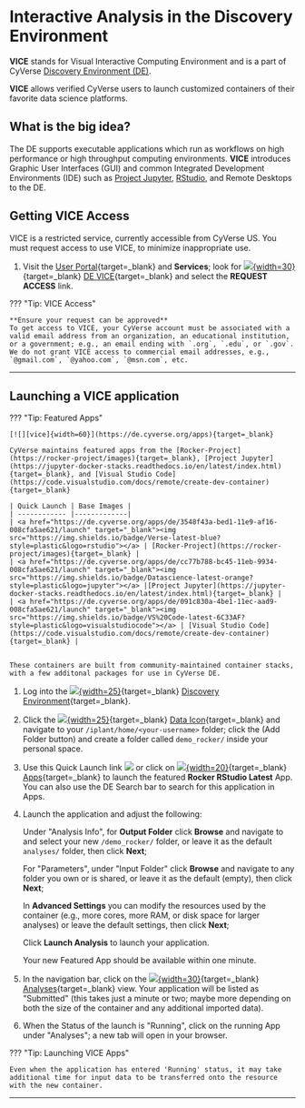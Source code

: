 # Interactive Analysis in the Discovery Environment

**VICE** stands for Visual Interactive Computing Environment and is a part of CyVerse [Discovery Environment (DE)](https://de.cyverse.org).

**VICE** allows verified CyVerse users to launch customized containers of their favorite data science platforms.

## What is the big idea?

The DE supports executable applications which run as workflows on high performance or high throughput computing environments. **VICE** introduces Graphic User Interfaces (GUI) and common Integrated Development Environments (IDE) such as [Project Jupyter](http://jupyter.org/), [RStudio](https://www.rstudio.com/), and Remote Desktops to the DE.

## Getting VICE Access

[de]: ../assets/de/logos/deIcon.svg
[home]: ../assets/de/menu_items/homeIcon.svg
[data]: ../assets/de/menu_items/dataIcon.svg
[apps]: ../assets/de/menu_items/appsIcon.svg
[analyses]: ../assets/de/menu_items/analysisIcon.svg
[vice]: ../assets/de/logos/deviceIcon.png

VICE is a restricted service, currently accessible from CyVerse US. You must request access to use VICE, to minimize inappropriate use. 

1.  Visit the [User Portal](https://user.cyverse.org/services){target=_blank} and **Services**; look for [![][vice]{width=30}](https://user.cyverse.org/services){target=_blank} [DE VICE](https://user.cyverse.org/services){target=_blank} and select the **REQUEST ACCESS** link.

??? "Tip: VICE Access" 

    **Ensure your request can be approved**
    To get access to VICE, your CyVerse account must be associated with a valid email address from an organization, an educational institution, or a government; e.g., an email ending with `.org`, `.edu`, or `.gov`.  We do not grant VICE access to commercial email addresses, e.g., `@gmail.com`, `@yahoo.com`, `@msn.com`, etc.

-----------------------------------------------------------------------    
    

## Launching a VICE application

??? "Tip: Featured Apps"

    [![][vice]{width=60}](https://de.cyverse.org/apps){target=_blank}

    CyVerse maintains featured apps from the [Rocker-Project](https://rocker-project/images){target=_blank}, [Project Jupyter](https://jupyter-docker-stacks.readthedocs.io/en/latest/index.html){target=_blank}, and [Visual Studio Code](https://code.visualstudio.com/docs/remote/create-dev-container){target=_blank}

    | Quick Launch | Base Images |
    | ------------ |-------------|
    | <a href="https://de.cyverse.org/apps/de/3548f43a-bed1-11e9-af16-008cfa5ae621/launch" target="_blank"><img src="https://img.shields.io/badge/Verse-latest-blue?style=plastic&logo=rstudio"></a> | [Rocker-Project](https://rocker-project/images){target=_blank} |
    | <a href="https://de.cyverse.org/apps/de/cc77b788-bc45-11eb-9934-008cfa5ae621/launch" target="_blank"><img src="https://img.shields.io/badge/Datascience-latest-orange?style=plastic&logo=jupyter"></a> |[Project Jupyter](https://jupyter-docker-stacks.readthedocs.io/en/latest/index.html){target=_blank} |
    | <a href="https://de.cyverse.org/apps/de/091c830a-4be1-11ec-aad9-008cfa5ae621/launch" target="_blank"><img src="https://img.shields.io/badge/VS%20Code-latest-6C33AF?style=plastic&logo=visualstudiocode"></a> | [Visual Studio Code](https://code.visualstudio.com/docs/remote/create-dev-container){target=_blank} |


    These containers are built from community-maintained container stacks, with a few additonal packages for use in CyVerse DE.

1. Log into the [![][de]{width=25}](https://de.cyverse.org){target=_blank} [Discovery Environment](https://de.cyverse.org){target=_blank}.

2. Click the [![][data]{width=25}](https://de.cyverse.org/data/){target=_blank} [Data Icon](https://de.cyverse.org/data){target=_blank} and navigate to your `/iplant/home/<your-username>` folder; click the (Add Folder button) and create a folder called `demo_rocker/` inside your personal space.

3.  Use this Quick Launch link <a href="https://de.cyverse.org/apps/de/48b6e7ae-8b64-11ec-92dc-008cfa5ae621/launch" target="_blank"><img src="https://img.shields.io/badge/Verse-latest-blue?style=plastic&logo=rstudio"></a> or click on [![][apps]{width=20}](https://de.cyverse.org/apps){target=_blank} [Apps](https://de.cyverse.org/apps){target=_blank} to launch the featured **Rocker RStudio Latest** App. You can also use the DE Search bar to search for this application in Apps.

4. Launch the application and adjust the following:
    
    Under "Analysis Info", for **Output Folder** click **Browse** and navigate to and select your new `/demo_rocker/` folder, or leave it as the default `analyses/` folder, then click **Next**;

    For "Parameters", under "Input Folder" click **Browse** and navigate to any folder you own or is shared, or leave it as the default (empty), then click **Next**;
    
    In **Advanced Settings** you can modify the resources used by the container (e.g., more cores, more RAM, or disk space for larger analyses) or leave the default settings, then click **Next**;
   
    Click **Launch Analysis** to launch your application.
    
    Your new Featured App should be available within one minute. 

5.  In the navigation bar, click on the [![][analyses]{width=30}](https://de.cyverse.org/analyses){target=_blank} [Analyses](https://de.cyverse.org/de/analyses){target=_blank} view. Your application will be listed as "Submitted" (this takes just a minute or two; maybe more depending on both the size of the container and any additional imported data).

6.  When the Status of the launch is "Running", click on the running App under "Analyses"; a new tab will open in your browser.

??? "Tip: Launching VICE Apps"

    Even when the application has entered 'Running' status, it may take additional time for input data to be transferred onto the resource with the new container. 

----------------------------------------------------------------------- 
